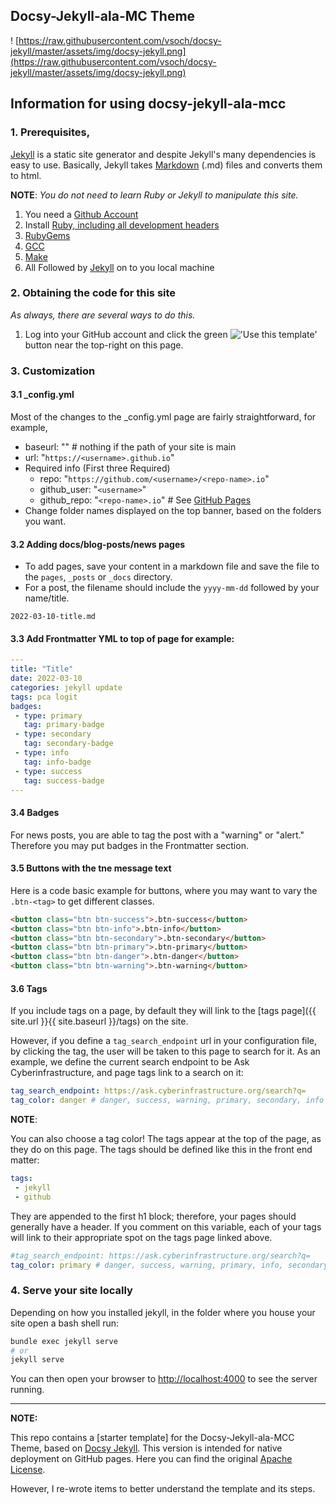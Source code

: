 ## Docsy-Jekyll-ala-MC Theme


!
[https://raw.githubusercontent.com/vsoch/docsy-jekyll/master/assets/img/docsy-jekyll.png](https://raw.githubusercontent.com/vsoch/docsy-jekyll/master/assets/img/docsy-jekyll.png)


## Information for using docsy-jekyll-ala-mcc

### 1. Prerequisites,

[Jekyll](https://jekyllrb.com/) is a static site generator and despite Jekyll's many dependencies is easy to use. Basically, Jekyll takes [Markdown](https://www.markdownguide.org/) (.md) files and converts them to html.

**NOTE**: *You do not need to learn Ruby or Jekyll to manipulate this site.*

1. You need a [Github Account](https://github.com/)
2. Install [Ruby, including all development headers](https://jekyllrb.com/docs/installation/#requirements) 
3. [RubyGems](https://rubygems.org/pages/download)
4. [GCC](https://gcc.gnu.org/install/)
5. [Make](https://www.gnu.org/software/make/)
6. All Followed by [Jekyll](https://jekyllrb.com/docs/) on to you local machine

### 2. Obtaining the code for this site

*As always, there are several ways to do this.*

1. Log into your GitHub account and click the green !['Use this template'](assests/green-button.png) button near the top-right on this page.

### 3. Customization

#### 3.1 _config.yml

Most of the changes to the _config.yml page are fairly straightforward, for example, 

- baseurl: "" # nothing if the path of your site is main
- url: "`https://<username>.github.io`"
- Required info  (First three Required)
    - repo: "`https://github.com/<username>/<repo-name>.io`"
    - github_user: "`<username>`"
    - github_repo: "`<repo-name>.io`" # See [GitHub Pages](https://pages.github.com/)
- Change folder names displayed on the top banner, based on the folders you want.

#### 3.2 Adding docs/blog-posts/news pages
    
- To add pages, save your content in a markdown file and save the file to the `pages`, `_posts` or `_docs` directory.  
- For a post, the filename should include the `yyyy-mm-dd` followed by your name/title.   
    
`2022-03-10-title.md`
  
#### 3.3 Add Frontmatter YML to top of page for example:
  
```yml
---
title: "Title"
date: 2022-03-10 
categories: jekyll update
tags: pca logit
badges:
 - type: primary
   tag: primary-badge
 - type: secondary
   tag: secondary-badge
 - type: info
   tag: info-badge
 - type: success
   tag: success-badge
---
```    
    
#### 3.4 Badges

For news posts, you are able to tag the post with a "warning" or "alert." 
Therefore you may put badges in the Frontmatter section.

    
#### 3.5 Buttons with the tne message text

Here is a code basic example for buttons, where you may want to vary the `.btn-<tag>` to get different classes.

```html
<button class="btn btn-success">.btn-success</button>
<button class="btn btn-info">.btn-info</button>
<button class="btn btn-secondary">.btn-secondary</button>
<button class="btn btn-primary">.btn-primary</button>
<button class="btn btn-danger">.btn-danger</button>
<button class="btn btn-warning">.btn-warning</button>
```
    
#### 3.6 Tags

If you include tags on a page, by default they will link to the [tags page]({{ site.url }}{{ site.baseurl }}/tags) on the site. 
    
However, if you define a `tag_search_endpoint` url in your configuration file, by clicking the tag, the user will be taken to this page to search for it. As an example, we define the current search endpoint to be Ask Cyberinfrastructure, and page tags link to a search on it:

```yaml
tag_search_endpoint: https://ask.cyberinfrastructure.org/search?q=
tag_color: danger # danger, success, warning, primary, secondary, info
```

**NOTE**:
    
You can also choose a tag color! The tags appear at the top of the page,
as they do on this page. The tags should be defined like this in the front end
matter:

```yaml
tags: 
 - jekyll
 - github
```

They are appended to the first h1 block; therefore, your pages should generally have a header.
If you comment on this variable, each of your tags will link to their appropriate spot on the tags page linked above.
    
    
```yaml
#tag_search_endpoint: https://ask.cyberinfrastructure.org/search?q=
tag_color: primary # danger, success, warning, primary, info, secondary
```

    
    
### 4. Serve your site locally

Depending on how you installed jekyll, in the folder where you house your site open a bash shell run:

```bash
bundle exec jekyll serve
# or
jekyll serve
```

You can then open your browser to [http://localhost:4000](http://localhost:4000) to see the server running.

---
    
**NOTE:**

This repo contains a [starter template] for the Docsy-Jekyll-ala-MCC Theme, based on [Docsy Jekyll](https://github.com/vsoch/docsy-jekyll). 
This version is intended for native deployment on GitHub pages. Here you can find the original [Apache License](https://github.com/vsoch/docsy-jekyll/blob/master/LICENSE).

However, I re-wrote items to better understand the template and its steps.
